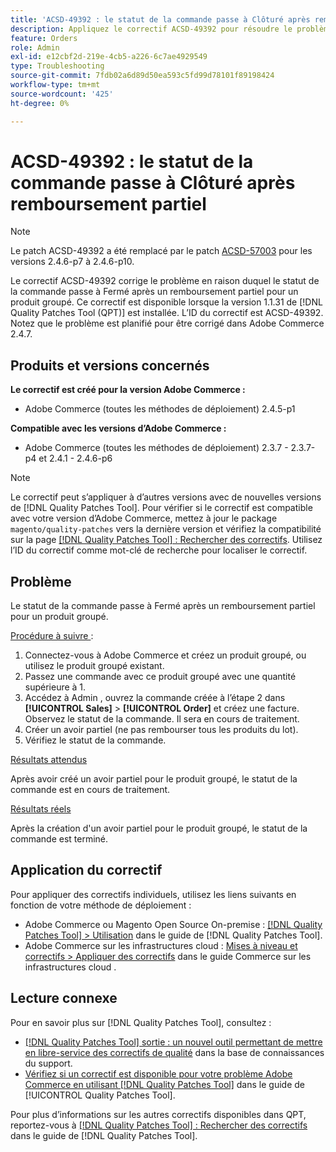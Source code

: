 ```yaml
---
title: 'ACSD-49392 : le statut de la commande passe à Clôturé après remboursement partiel'
description: Appliquez le correctif ACSD-49392 pour résoudre le problème Adobe Commerce où le statut de la commande passe à fermé après un remboursement partiel pour un produit groupé.
feature: Orders
role: Admin
exl-id: e12cbf2d-219e-4cb5-a226-6c7ae4929549
type: Troubleshooting
source-git-commit: 7fdb02a6d89d50ea593c5fd99d78101f89198424
workflow-type: tm+mt
source-wordcount: '425'
ht-degree: 0%

---
```


# ACSD-49392 : le statut de la commande passe à Clôturé après remboursement partiel

>[!NOTE]
>
>Le patch ACSD-49392 a été remplacé par le patch [ACSD-57003](https://experienceleague.adobe.com/en/docs/commerce-operations/tools/quality-patches-tool/patches-available-in-qpt/v1-1-46/acsd-57003-order-status-changed-to-complete-instead-of-processing) pour les versions 2.4.6-p7 à 2.4.6-p10.

Le correctif ACSD-49392 corrige le problème en raison duquel le statut de la commande passe à Fermé après un remboursement partiel pour un produit groupé. Ce correctif est disponible lorsque la version 1.1.31 de [!DNL Quality Patches Tool (QPT)] est installée. L’ID du correctif est ACSD-49392. Notez que le problème est planifié pour être corrigé dans Adobe Commerce 2.4.7.

## Produits et versions concernés

**Le correctif est créé pour la version Adobe Commerce :**

* Adobe Commerce (toutes les méthodes de déploiement) 2.4.5-p1

**Compatible avec les versions d’Adobe Commerce :**

* Adobe Commerce (toutes les méthodes de déploiement) 2.3.7 - 2.3.7-p4 et 2.4.1 - 2.4.6-p6

>[!NOTE]
>
>Le correctif peut s’appliquer à d’autres versions avec de nouvelles versions de [!DNL Quality Patches Tool]. Pour vérifier si le correctif est compatible avec votre version d’Adobe Commerce, mettez à jour le package `magento/quality-patches` vers la dernière version et vérifiez la compatibilité sur la page [[!DNL Quality Patches Tool] : Rechercher des correctifs](https://experienceleague.adobe.com/tools/commerce-quality-patches/index.html). Utilisez l’ID du correctif comme mot-clé de recherche pour localiser le correctif.

## Problème

Le statut de la commande passe à Fermé après un remboursement partiel pour un produit groupé.

<u>Procédure à suivre </u> :

1. Connectez-vous à Adobe Commerce et créez un produit groupé, ou utilisez le produit groupé existant.
1. Passez une commande avec ce produit groupé avec une quantité supérieure à 1.
1. Accédez à Admin , ouvrez la commande créée à l’étape 2 dans **[!UICONTROL Sales]** > **[!UICONTROL Order]** et créez une facture. Observez le statut de la commande. Il sera en cours de traitement.
1. Créer un avoir partiel (ne pas rembourser tous les produits du lot).
1. Vérifiez le statut de la commande.

<u>Résultats attendus</u>

Après avoir créé un avoir partiel pour le produit groupé, le statut de la commande est en cours de traitement.

<u>Résultats réels</u>

Après la création d&#39;un avoir partiel pour le produit groupé, le statut de la commande est terminé.

## Application du correctif

Pour appliquer des correctifs individuels, utilisez les liens suivants en fonction de votre méthode de déploiement :

* Adobe Commerce ou Magento Open Source On-premise : [[!DNL Quality Patches Tool] > Utilisation](/help/tools/quality-patches-tool/usage.md) dans le guide de [!DNL Quality Patches Tool].
* Adobe Commerce sur les infrastructures cloud : [Mises à niveau et correctifs > Appliquer des correctifs](https://experienceleague.adobe.com/docs/commerce-cloud-service/user-guide/develop/upgrade/apply-patches.html) dans le guide Commerce sur les infrastructures cloud .

## Lecture connexe

Pour en savoir plus sur [!DNL Quality Patches Tool], consultez :

* [[!DNL Quality Patches Tool] sortie : un nouvel outil permettant de mettre en libre-service des correctifs de qualité](https://experienceleague.adobe.com/en/docs/commerce-operations/tools/quality-patches-tool/quality-patches-tool-to-self-serve-quality-patches) dans la base de connaissances du support.
* [Vérifiez si un correctif est disponible pour votre problème Adobe Commerce en utilisant [!DNL Quality Patches Tool]](/help/tools/quality-patches-tool/patches-available-in-qpt/check-patch-for-magento-issue-with-magento-quality-patches.md) dans le guide de [!UICONTROL Quality Patches Tool].


Pour plus d’informations sur les autres correctifs disponibles dans QPT, reportez-vous à [[!DNL Quality Patches Tool] : Rechercher des correctifs](https://experienceleague.adobe.com/tools/commerce-quality-patches/index.html) dans le guide de [!DNL Quality Patches Tool].
